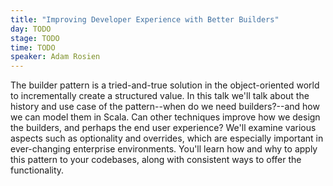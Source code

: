 ```yaml
---
title: "Improving Developer Experience with Better Builders"
day: TODO
stage: TODO
time: TODO
speaker: Adam Rosien
---
```


The builder pattern is a tried-and-true solution in the object-oriented world to incrementally create a structured value. In this talk we'll talk about the history and use case of the pattern--when do we need builders?--and how we can model them in Scala. Can other techniques improve how we design the builders, and perhaps the end user experience? We'll examine various aspects such as optionality and overrides, which are especially important in ever-changing enterprise environments. You'll learn how and why to apply this pattern to your codebases, along with consistent ways to offer the functionality.
    